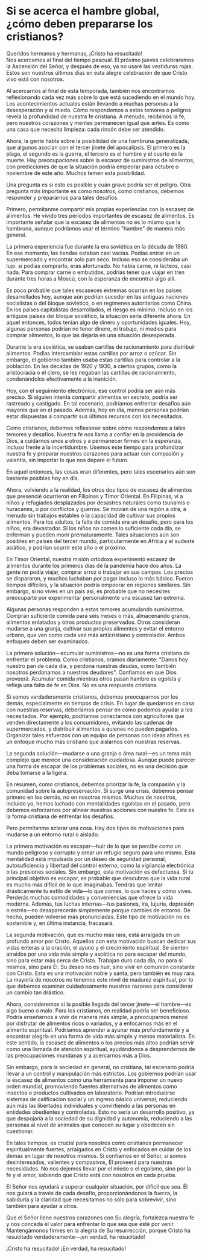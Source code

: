 # Si se acerca el hambre global, ¿cómo deben prepararse los cristianos?  

Queridos hermanos y hermanas, ¡Cristo ha resucitado!  
Nos acercamos al final del tiempo pascual. El próximo jueves celebraremos la Ascensión del Señor, y después de eso, ya no usaré las vestiduras rojas. Estos son nuestros últimos días en esta alegre celebración de que Cristo vivo está con nosotros.  

Al acercarnos al final de esta temporada, también nos encontramos reflexionando cada vez más sobre lo que está sucediendo en el mundo hoy. Los acontecimientos actuales están llevando a muchas personas a la desesperación y al miedo. Cómo respondemos a estos temores o peligros revela la profundidad de nuestra fe cristiana. A menudo, recibimos la fe, pero nuestros corazones y mentes permanecen igual que antes. Es como una casa que necesita limpieza: cada rincón debe ser atendido.  

Ahora, la gente habla sobre la posibilidad de una hambruna generalizada, que algunos asocian con el tercer jinete del apocalipsis. El primero es la plaga, el segundo es la guerra, el tercero es el hambre y el cuarto es la muerte. Hay preocupaciones sobre la escasez de suministros de alimentos, con predicciones de que la situación podría empeorar para octubre o noviembre de este año. Muchos temen esta posibilidad.  

Una pregunta es si esto es posible y cuán grave podría ser el peligro. Otra pregunta más importante es cómo nosotros, como cristianos, debemos responder y prepararnos para tales desafíos.  

Primero, permítanme compartir mis propias experiencias con la escasez de alimentos. He vivido tres períodos importantes de escasez de alimentos. Es importante señalar que la escasez de alimentos no es lo mismo que la hambruna, aunque podríamos usar el término "hambre" de manera más general.  

La primera experiencia fue durante la era soviética en la década de 1980. En ese momento, las tiendas estaban casi vacías. Podías entrar en un supermercado y encontrar solo pan seco. Incluso eso se consideraba un lujo: si podías comprarlo, eras afortunado. No había carne, ni lácteos, casi nada. Para comprar carne o embutidos, podrías tener que viajar en tren durante tres horas a Moscú, con la esperanza de encontrar algo allí.  

Es poco probable que tales escaseces extremas ocurran en los países desarrollados hoy, aunque aún podrían suceder en las antiguas naciones socialistas o del bloque soviético, o en regímenes autoritarios como China. En los países capitalistas desarrollados, el riesgo es mínimo. Incluso en los antiguos países del bloque soviético, la situación sería diferente ahora. En aquel entonces, todos tenían algo de dinero y oportunidades iguales. Hoy, algunas personas podrían no tener dinero, ni trabajo, ni medios para comprar alimentos, lo que las dejaría en una situación desesperada.  

Durante la era soviética, se usaban cartillas de racionamiento para distribuir alimentos. Podías intercambiar estas cartillas por arroz o azúcar. Sin embargo, el gobierno también usaba estas cartillas para controlar a la población. En las décadas de 1920 y 1930, a ciertos grupos, como la aristocracia o el clero, se les negaban las cartillas de racionamiento, condenándolos efectivamente a la inanición.  

Hoy, con el seguimiento electrónico, ese control podría ser aún más preciso. Si alguien intenta compartir alimentos en secreto, podría ser rastreado y castigado. En tal escenario, podríamos enfrentar desafíos aún mayores que en el pasado. Además, hoy en día, menos personas podrían estar dispuestas a compartir sus últimos recursos con los necesitados.  

Como cristianos, debemos reflexionar sobre cómo respondemos a tales temores y desafíos. Nuestra fe nos llama a confiar en la providencia de Dios, a cuidarnos unos a otros y a permanecer firmes en la esperanza, incluso frente a la incertidumbre. Usemos este tiempo para profundizar nuestra fe y preparar nuestros corazones para actuar con compasión y valentía, sin importar lo que nos depare el futuro.

En aquel entonces, las cosas eran diferentes, pero tales escenarios aún son bastante posibles hoy en día.  

Ahora, volviendo a la realidad, los otros dos tipos de escasez de alimentos que presencié ocurrieron en Filipinas y Timor Oriental. En Filipinas, vi a niños y refugiados desplazados por desastres naturales como tsunamis o huracanes, o por conflictos y guerras. Se movían de una región a otra, a menudo sin trabajos estables o la capacidad de cultivar sus propios alimentos. Para los adultos, la falta de comida era un desafío, pero para los niños, era devastador. Si los niños no comen lo suficiente cada día, se enferman y pueden morir prematuramente. Tales situaciones aún son posibles en países del tercer mundo, particularmente en África y el sudeste asiático, y podrían ocurrir este año o el próximo.  

En Timor Oriental, nuestra misión ortodoxa experimentó escasez de alimentos durante los primeros días de la pandemia hace dos años. La gente no podía viajar, comprar arroz o trabajar en sus campos. Los precios se dispararon, y muchos luchaban por pagar incluso lo más básico. Fueron tiempos difíciles, y la situación podría empeorar en regiones similares. Sin embargo, si no vives en un país así, es probable que no necesites preocuparte por experimentar personalmente una escasez tan extrema.  

Algunas personas responden a estos temores acumulando suministros. Compran suficiente comida para seis meses o más, almacenando granos, alimentos enlatados y otros productos preservados. Otros consideran mudarse a una granja, cultivar sus propios alimentos y evitar el entorno urbano, que ven como cada vez más anticristiano y controlador. Ambos enfoques deben ser examinados.  

La primera solución—acumular suministros—no es una forma cristiana de enfrentar el problema. Como cristianos, oramos diariamente: "Danos hoy nuestro pan de cada día, y perdona nuestras deudas, como también nosotros perdonamos a nuestros deudores". Confiamos en que Dios proveerá. Acumular comida mientras otros pasan hambre es egoísta y refleja una falta de fe en Dios. No es una respuesta cristiana.  

Si somos verdaderamente cristianos, debemos preocuparnos por los demás, especialmente en tiempos de crisis. En lugar de quedarnos en casa con nuestras reservas, deberíamos pensar en cómo podemos ayudar a los necesitados. Por ejemplo, podríamos conectarnos con agricultores que venden directamente a los consumidores, evitando las cadenas de supermercados, y distribuir alimentos a quienes no pueden pagarlos. Organizar tales esfuerzos con un equipo de personas con ideas afines es un enfoque mucho más cristiano que aislarnos con nuestras reservas.  

La segunda solución—mudarse a una granja o área rural—es un tema más complejo que merece una consideración cuidadosa. Aunque puede parecer una forma de escapar de los problemas sociales, no es una decisión que deba tomarse a la ligera.  

En resumen, como cristianos, debemos priorizar la fe, la compasión y la comunidad sobre la autopreservación. Si surge una crisis, debemos pensar primero en los demás, no en nosotros mismos. Muchos de nosotros, incluido yo, hemos luchado con mentalidades egoístas en el pasado, pero debemos esforzarnos por alinear nuestras acciones con nuestra fe. Esta es la forma cristiana de enfrentar los desafíos.  

Pero permítanme aclarar una cosa. Hay dos tipos de motivaciones para mudarse a un entorno rural o aislado.  

La primera motivación es escapar—huir de lo que se percibe como un mundo peligroso y corrupto y crear un refugio seguro para uno mismo. Esta mentalidad está impulsada por un deseo de seguridad personal, autosuficiencia y libertad del control externo, como la vigilancia electrónica o las presiones sociales. Sin embargo, esta motivación es defectuosa. Si tu principal objetivo es escapar, es probable que descubras que la vida rural es mucho más difícil de lo que imaginabas. Tendrás que limitar drásticamente tu estilo de vida—lo que comes, lo que haces y cómo vives. Perderás muchas comodidades y conveniencias que ofrece la vida moderna. Además, tus luchas internas—tus pasiones, ira, lujuria, depresión o estrés—no desaparecerán simplemente porque cambies de entorno. De hecho, pueden volverse más pronunciadas. Este tipo de motivación no es sostenible y, en última instancia, fracasará.  

La segunda motivación, que es mucho más rara, está arraigada en un profundo amor por Cristo. Aquellos con esta motivación buscan dedicar sus vidas enteras a la oración, el ayuno y el crecimiento espiritual. Se sienten atraídos por una vida más simple y ascética no para escapar del mundo, sino para estar más cerca de Cristo. Trabajan duro cada día, no para sí mismos, sino para Él. Su deseo no es huir, sino vivir en comunión constante con Cristo. Esta es una motivación noble y santa, pero también es muy rara. La mayoría de nosotros no tenemos este nivel de madurez espiritual, por lo que debemos examinar cuidadosamente nuestras razones para considerar un cambio tan drástico.  

Ahora, consideremos si la posible llegada del tercer jinete—el hambre—es algo bueno o malo. Para los cristianos, en realidad podría ser beneficioso. Podría enseñarnos a vivir de manera más simple, a preocuparnos menos por disfrutar de alimentos ricos o variados, y a enfocarnos más en el alimento espiritual. Podríamos aprender a ayunar más profundamente y a encontrar alegría en una forma de vida más simple y menos materialista. En este sentido, la escasez de alimentos o los precios más altos podrían servir como una llamada de atención espiritual, ayudándonos a desprendernos de las preocupaciones mundanas y a acercarnos más a Dios.  

Sin embargo, para la sociedad en general, no cristiana, tal escenario podría llevar a un control y manipulación más estrictos. Los gobiernos podrían usar la escasez de alimentos como una herramienta para imponer un nuevo orden mundial, promoviendo fuentes alternativas de alimentos como insectos o productos cultivados en laboratorio. Podrían introducirse sistemas de calificación social y un ingreso básico universal, reduciendo aún más las libertades individuales y convirtiendo a las personas en entidades obedientes y controladas. Esto no sería un desarrollo positivo, ya que despojaría a la sociedad de su dignidad y autonomía, reduciendo a las personas al nivel de animales que conocen su lugar y obedecen sin cuestionar.  

En tales tiempos, es crucial para nosotros como cristianos permanecer espiritualmente fuertes, arraigados en Cristo y enfocados en cuidar de los demás en lugar de nosotros mismos. Si confiamos en el Señor, si somos desinteresados, valientes y compasivos, Él proveerá para nuestras necesidades. No nos dejemos llevar por el miedo o el egoísmo, sino por la fe y el amor, sabiendo que Cristo está con nosotros en cada prueba.

El Señor nos ayudará a superar cualquier situación, por difícil que sea. Él nos guiará a través de cada desafío, proporcionándonos la fuerza, la sabiduría y la claridad que necesitamos no solo para sobrevivir, sino también para ayudar a otros.  

Que el Señor llene nuestros corazones con Su alegría, fortalezca nuestra fe y nos conceda el valor para enfrentar lo que sea que esté por venir. Mantengámonos firmes en la alegría de Su resurrección, porque Cristo ha resucitado verdaderamente—¡en verdad, ha resucitado!  

¡Cristo ha resucitado! ¡En verdad, ha resucitado!

